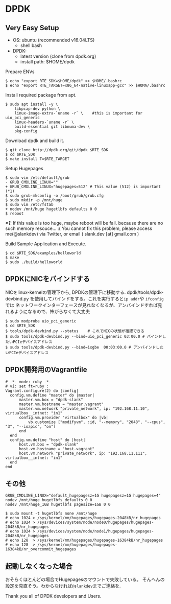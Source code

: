 
# DPDK

## Very Easy Setup

- OS: ubuntu (recommended v16.04LTS)
	-	shell bash
- DPDK:
	- latest version (clone from dpdk.org)
	- install path: $HOME/dpdk

Prepare ENVs
```
$ echo "export RTE_SDK=$HOME/dpdk" >> $HOME/.bashrc
$ echo "export RTE_TARGET=x86_64-native-linuxapp-gcc" >> $HOMA/.bashrc
```

Install required package from apt.
```
$ sudo apt install -y \
	libpcap-dev python \
	linux-image-extra-`uname -r` \    #this is important for uio_pci_generic
	linux-headers-`uname -r` \
	build-essential git libnuma-dev \
	pkg-config
```

Download dpdk and build it.
```
$ git clone http://dpdk.org/git/dpdk $RTE_SDK
$ cd $RTE_SDK
$ make install T=$RTE_TARGET
```

Setup Hugepages
```
$ sudo vim /etc/default/grub
- GRUB_CMDLINE_LINUX=""
+ GRUB_CMDLINE_LINUX="hugepages=512" # This value (512) is important (*1)
$ sudo grub-mkconfig -o /boot/grub/grub.cfg
$ sudo mkdir -p /mnt/huge
$ sudo vim /etc/fstab
+ nodev /mnt/huge hugetlbfs defaults 0 0
$ reboot
```

***\*1***: If this value is too huge, maybe reboot will be fail.
because there are no such memory resouce... :(
You cannot fix this problem, please access me(@slankdev) via Twitter,
or email ( slank.dev [at] gmail.com )

Build Sample Application and Execute.
```
$ cd $RTE_SDK/examples/helloworld
$ make
$ sudo ./build/helloworld
```

## DPDKにNICをバインドする

NICをlinux-kernelの管理下から, DPDKの管理下に移動する.
dpdk/tools/dpdk-devbind.py を使用してバインドをする。これを実行すると``ip addr``や ``ifconfig``では
ネットワークインターフェースが見れなくなるが、アンバインドすれば見れるようになるので、怖がらなくて大丈夫

```
$ sudo modprobe uio_pci_generic
$ cd $RTE_SDK
$ tools/dpdk-devbind.py --status    # これでNICの状態が確認できる
$ sudo tools/dpdk-devbind.py --bind=uio_pci_generic 03:00.0 # バインドしたいPCIeデバイスアドレス
$ sudo tools/dpdk-devbind.py --bind=ixgbe  00:03:00.0 # アンバインドしたいPCIeデバイスアドレス
```


## DPDK開発用のVagrantfile

```
# -*- mode: ruby -*-
# vi: set ft=ruby :
Vagrant.configure(2) do |config|
  config.vm.define "master" do |master|
  	  master.vm.box = "dpdk-slank"
      master.vm.hostname = "master.vagrant"
	  master.vm.network "private_network", ip: "192.168.11.10", virtualbox__intnet: "in1"
      config.vm.provider "virtualbox" do |vb|
          vb.customize ["modifyvm", :id, "--memory", "2048", "--cpus", "3", "--ioapic", "on"]
      end
  end
  config.vm.define "host" do |host|
  	  host.vm.box = "dpdk-slank"
      host.vm.hostname = "host.vagrant"
	  host.vm.network "private_network", ip: "192.168.11.111", virtualbox__intnet: "in1"
  end
end
```

## その他

```
GRUB_CMDLINE_LINUX="default_hugepagesz=1G hugepagesz=1G hugepages=4"
nodev /mnt/huge hugetlbfs defaults 0 0
nodev /mnt/huge_1GB hugetlbfs pagesize=1GB 0 0
```
```
$ sudo mount -t hugetlbfs none /mnt/huge
# echo 1024 > /sys/kernel/mm/hugepages/hugepages-2048kB/nr_hugepages
# echo 1024 > /sys/devices/system/node/node0/hugepages/hugepages-2048kB/nr_hugepages
# echo 1024 > /sys/devices/system/node/node1/hugepages/hugepages-2048kB/nr_hugepages
# echo 128  > /sys/kernel/mm/hugepages/hugepages-16384kB/nr_hugepages
# echo 128  > /sys/kernel/mm/hugepages/hugepages-16384kB/nr_overcommit_hugepages
```


## 起動しなくなった場合

おそらくほとんどの場合でHugepagesのマウントで失敗している。
そんへんの設定を見直そう。わからなければ``@slankdev``までご連絡を.

Thank you all of DPDK developers and Users.

